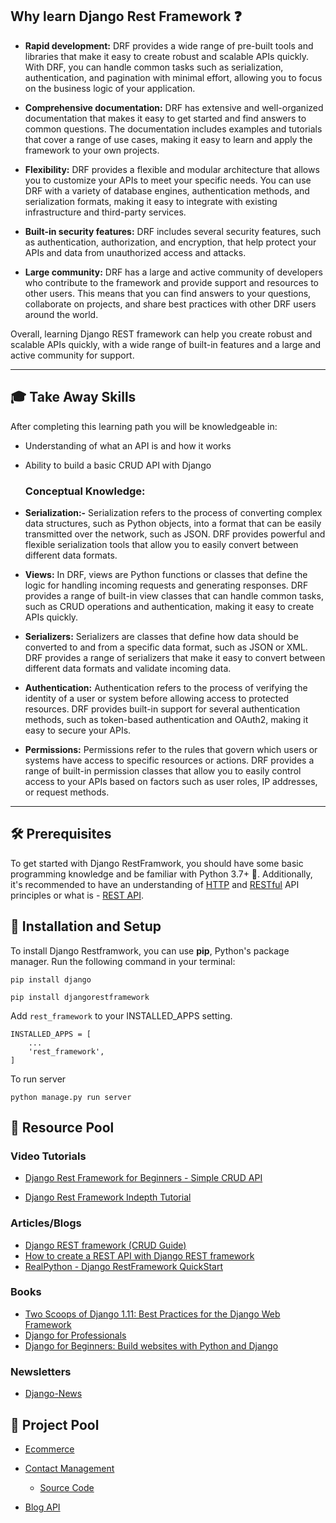 ## Why learn Django Rest Framework ❓

- **Rapid development:** DRF provides a wide range of pre-built tools and libraries that make it easy to create robust and scalable APIs quickly.
                            With DRF, you can handle common tasks such as serialization, authentication, and pagination with minimal effort, allowing you to focus on the business logic of your application.

- **Comprehensive documentation:** DRF has extensive and well-organized documentation that makes it easy to get started and find answers to common questions. 
                                    The documentation includes examples and tutorials that cover a range of use cases, making it easy to learn and apply the framework to your own projects.

- **Flexibility:** DRF provides a flexible and modular architecture that allows you to customize your APIs to meet your specific needs. 
                    You can use DRF with a variety of database engines, authentication methods, and serialization formats, making it easy to integrate with existing infrastructure and third-party services.

- **Built-in security features:** DRF includes several security features, such as authentication, authorization, and encryption, that help protect your APIs and data from unauthorized access and attacks.

- **Large community:** DRF has a large and active community of developers who contribute to the framework and provide support and resources to other users.
                        This means that you can find answers to your questions, collaborate on projects, and share best practices with other DRF users around the world.

Overall, learning Django REST framework can help you create robust and scalable APIs quickly, with a wide range of built-in features and a large and active community for support.

---

## 🎓 Take Away Skills

After completing this learning path you will be knowledgeable in:

- Understanding of what an API is and how it works
- Ability to build a basic CRUD API with Django

  ### Conceptual Knowledge:

- **Serialization:-** Serialization refers to the process of converting complex data structures, such as Python objects, into a format that can be easily transmitted over the network, such as JSON. DRF provides powerful and flexible serialization tools that allow you to easily convert between different data formats.

- **Views:** In DRF, views are Python functions or classes that define the logic for handling incoming requests and generating responses. DRF provides a range of built-in view classes that can handle common tasks, such as CRUD operations and authentication, making it easy to create APIs quickly.

- **Serializers:** Serializers are classes that define how data should be converted to and from a specific data format, such as JSON or XML. DRF provides a range of serializers that make it easy to convert between different data formats and validate incoming data.

- **Authentication:** Authentication refers to the process of verifying the identity of a user or system before allowing access to protected resources. DRF provides built-in support for several authentication methods, such as token-based authentication and OAuth2, making it easy to secure your APIs.

- **Permissions:** Permissions refer to the rules that govern which users or systems have access to specific resources or actions. DRF provides a range of built-in permission classes that allow you to easily control access to your APIs based on factors such as user roles, IP addresses, or request methods.

---

## 🛠️ Prerequisites

To get started with Django RestFramwork, you should have some basic programming knowledge and be familiar with Python 3.7+ 🐍. 
Additionally, it's recommended to have an understanding of [HTTP](https://developer.mozilla.org/en-US/docs/Web/HTTP) and [RESTful](https://restfulapi.net/) API principles or what is - [REST API](REST%20API.md).

## 📲 Installation and Setup

To install Django Restframwork, you can use **pip**, Python's package manager. Run the following command in your terminal:

`pip install django`

`pip install djangorestframework`

Add `rest_framework` to your INSTALLED_APPS setting.
```
INSTALLED_APPS = [
    ...
    'rest_framework',
]
```

To run server

`python manage.py run server`

## 🔖 Resource Pool


### Video Tutorials

- [Django Rest Framework for Beginners - Simple CRUD API](https://www.youtube.com/watch?v=OJdFj5hPAKs)

- [Django Rest Framework Indepth Tutorial](https://www.youtube.com/watch?v=s7aINQPGNDM)

### Articles/Blogs

- [Django REST framework (CRUD Guide)](https://medium.com/dev-genius/django-rest-framework-crud-guide-e0e1ce1ee766)
- [How to create a REST API with Django REST framework](https://blog.logrocket.com/django-rest-framework-create-api/)
- [RealPython - Django RestFramework QuickStart](https://realpython.com/django-rest-framework-quick-start//)

### Books

- [Two Scoops of Django 1.11: Best Practices for the Django Web Framework](https://www.amazon.in/dp/0692915729?tag=hackr0df-21&geniuslink=true)
- [Django for Professionals](https://www.amazon.in/dp/1081582162?tag=hackr0df-21&geniuslink=true)
- [Django for Beginners: Build websites with Python and Django](https://www.amazon.in/dp/1983172669?tag=hackr0df-21&geniuslink=true)

### Newsletters

- [Django-News](https://django-news.com/)


## 🚀 Project Pool

- [Ecommerce](https://www.youtube.com/playlist?list=PLOLrQ9Pn6cawinBJbH5d9IfloO9RRPMiq)

- [Contact Management](https://www.youtube.com/watch?v=1u9RNr9SaxI&list=PLx-q4INfd95GjSD6I6SsmXhm32ZuxWXpk&index=1)
  - [Source Code](https://github.com/realpython/materials/tree/master/fastapi-url-shortener/source_code_final)

- [Blog API](https://www.youtube.com/watch?v=XMu0T6L2KRQ&list=PLEsfXFp6DpzTOcOVdZF-th7BS_GYGguAS&index=1)

